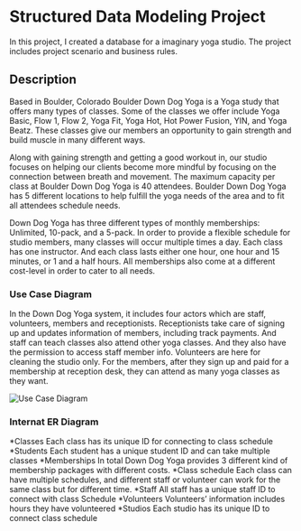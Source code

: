 # Structured Data Modeling Project

In this project, I created a database for a imaginary yoga studio. The project includes project scenario and business rules.


## Description

Based in Boulder, Colorado Boulder Down Dog Yoga is a Yoga study that offers many types of classes.   Some of the classes we offer include Yoga Basic, Flow 1, Flow 2, Yoga Fit, Yoga Hot, Hot Power Fusion, YIN, and Yoga Beatz. These classes give our members an opportunity to gain strength and build muscle in many different ways. 

Along with gaining strength and getting a good workout in, our studio focuses on helping our clients become more mindful by focusing on the connection between breath and movement.  The maximum capacity per class at Boulder Down Dog Yoga is 40 attendees.  Boulder Down Dog Yoga has 5 different locations to help fulfill the yoga needs of the area and to fit all attendees schedule needs.

Down Dog Yoga has three different types of monthly memberships: Unlimited, 10-pack, and a 5-pack. In order to provide a flexible schedule for studio members, many classes will occur multiple times a day. Each class has one instructor. And each class lasts either one hour, one hour and 15 minutes, or 1 and a half hours. All memberships also come at a different cost-level in order to cater to all needs.


### Use Case Diagram

In the Down Dog Yoga system, it includes four actors which are staff, volunteers, members and receptionists. Receptionists take care of signing up and updates information of members, including track payments. And staff can teach classes also attend other yoga classes. And they also have the permission to access staff member info. Volunteers are here for cleaning the studio only. For the members, after they sign up and paid for a membership at reception desk, they can attend as many yoga classes as they want. 

![Use Case Diagram](https://github.com/hathaaaway/Structured-Data-Modeling-Project/blob/master/diagram.png)

### Internat ER Diagram

*Classes
  Each class has its unique ID for connecting to class schedule
*Students
  Each student has a unique student ID and can take
multiple classes
*Memberships 
	In total Down Dog Yoga provides 3 different kind of
membership packages with different costs. 
*Class schedule 
	Each class can have multiple schedules, and
different staff or volunteer can work for the same
class but for different time. 
*Staff
	All staff has a unique staff ID to connect with class
Schedule
*Volunteers
	Volunteers’ information includes hours they have
volunteered 
*Studios
  Each studio has its unique ID to connect class schedule 

